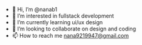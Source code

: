 - 👋 Hi, I’m @nanab1
- 👀 I’m interested in fullstack development
- 🌱 I’m currently learning ui/ux design
- 💞️ I’m looking to collaborate on design and coding
- 📫 How to reach me nana9219947@gmail.com

<!---
nanab1/nanab1 is a ✨ special ✨ repository because its `README.md` (this file) appears on your GitHub profile.
You can click the Preview link to take a look at your changes.
--->
